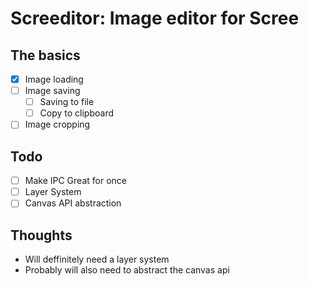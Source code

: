 # Screeditor: Image editor for Scree

## The basics

- [x] Image loading
- [ ] Image saving
  - [ ] Saving to file
  - [ ] Copy to clipboard
- [ ] Image cropping

## Todo

- [ ] Make IPC Great for once
- [ ] Layer System
- [ ] Canvas API abstraction

## Thoughts

- Will deffinitely need a layer system
- Probably will also need to abstract the canvas api

